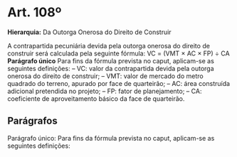 # Art. 108º

**Hierarquia:** Da Outorga Onerosa do Direito de Construir

A contrapartida pecuniária devida pela outorga onerosa do direito de construir será calculada pela seguinte fórmula:
VC = (VMT × AC × FP) ÷ CA
**Parágrafo único** Para fins da fórmula prevista no caput, aplicam-se as seguintes definições:
– VC: valor da contrapartida devida pela outorga onerosa do direito de construir;
– VMT: valor de mercado do metro quadrado do terreno, apurado por face de quarteirão;
– AC: área construída adicional pretendida no projeto;
– FP: fator de planejamento;
– CA: coeficiente de aproveitamento básico da face de quarteirão.

## Parágrafos
Parágrafo único: Para fins da fórmula prevista no caput, aplicam-se as seguintes definições:




